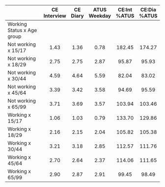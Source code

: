 
|                      | CE<br>Interview |  CE<br>Diary | ATUS<br>Weekday | CE:Int<br>%ATUS | CE:Dia<br>%ATUS |
| -------------------- | :----------: | :----------: | :----------: | :----------: | :----------: |
| Working Status x Age group |              |              |              |              |              |
| Not working x 15/17  |         1.43 |         1.36 |         0.78 |       182.45 |       174.27 |
| Not working x 18/29  |         2.75 |         2.75 |         2.87 |        95.87 |        95.93 |
| Not working x 30/44  |         4.59 |         4.64 |         5.59 |        82.04 |        83.02 |
| Not working x 45/64  |         3.39 |         3.42 |         3.58 |        94.69 |        95.59 |
| Not working x 65/99  |         3.71 |         3.69 |         3.57 |       103.94 |       103.46 |
| Working x 15/17      |         1.06 |         1.03 |         0.79 |       133.70 |       129.86 |
| Working x 18/29      |         2.16 |         2.15 |         2.04 |       105.82 |       105.38 |
| Working x 30/44      |         3.21 |         3.18 |         2.85 |       112.57 |       111.76 |
| Working x 45/64      |         2.70 |         2.64 |         2.37 |       114.06 |       111.65 |
| Working x 65/99      |         2.90 |         2.87 |         2.91 |        99.45 |        98.49 |

